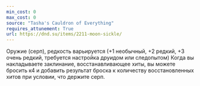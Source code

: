 ```yaml
---
min_cost: 0
max_cost: 0
source: "Tasha's Cauldron of Everything"
requires_attunement: True
url: https://dnd.su/items/2211-moon-sickle/
---
```


Оружие (серп), редкость варьируется (+1 необычный, +2 редкий, +3 очень редкий, требуется настройка друидом или следопытом)
Когда вы накладываете заклинание, восстанавливающее хиты, вы можете бросить к4 и добавить результат броска к количеству восстановленных хитов при условии, что держите серп.